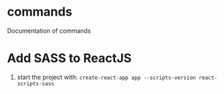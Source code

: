 # commands
Documentation of commands

# Add SASS to ReactJS
1. start the project with: `create-react-app app --scripts-version react-scripts-sass`

